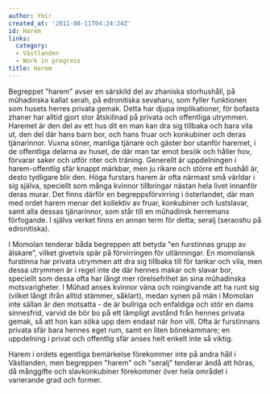 ```yaml
---
author: Ymir
created_at: '2011-08-11T04:24:24Z'
id: Harem
links:
  category:
  - Västlanden
  - Work in progress
title: Harem
---
```


Begreppet "harem" avser en särskild del av zhaniska storhushåll, på mûhadinska kallat serah, på
edronitiska sevaharu, som fyller funktionen som husets herres privata gemak. Detta har djupa
implikationer, för bofasta zhaner har alltid gjort stor åtskillnad på privata och offentliga
utrymmen. Haremet är den del av ett hus dit en man kan dra sig tillbaka och bara vila ut, den del
där hans barn bor, och hans fruar och konkubiner och deras tjänarinnor. Vuxna söner, manliga tjänare
och gäster bor utanför haremet, i de offentliga delarna av huset, de där man tar emot besök och
håller hov, förvarar saker och utför riter och träning. Generellt är uppdelningen i harem-offentlig
sfär knappt märkbar, men ju rikare och större ett hushåll är, desto tydligare blir den. Höga
furstars harem är ofta närmast små världar i sig själva, speciellt som många kvinnor tillbringar
nästan hela livet innanför deras murar. Det finns därför en begreppsförvirring i österlandet, där
man med ordet harem menar det kollektiv av fruar, konkubiner och lustslavar, samt alla dessas
tjänarinnor, som står till en mûhadinsk herremans förfogande. I själva verket finns en annan term
för detta; seralj (seraoshu på edronitiska).

I Momolan tenderar båda begreppen att betyda "en furstinnas grupp av älskare", vilket givetvis spär
på förvirringen för utlänningar. En momolansk furstinna har privata utrymmen att dra sig tillbaka
till för tankar och vila, men dessa utrymmen är i regel inte de där hennes makar och slavar bor,
speciellt som dessa ofta har långt mer rörelsefrihet än sina mûhadinska motsvarigheter. I Mûhad
anses kvinnor väna och roingivande att ha runt sig (vilket långt ifrån alltid stämmer, såklart),
medan synen på män i Momolan inte sällan är den motsatta - de är bullriga och enfaldiga och stör en
dams sinnesfrid, varvid de bör bo på ett lämpligt avstånd från hennes privata gemak, så att hon kan
söka upp dem endast när *hon* vill. Ofta är furstinnans privata sfär bara hennes eget rum, samt en
liten bönekammare; en uppdelning i privat och offentlig sfär anses helt enkelt inte så viktig.

Harem i ordets egentliga bemärkelse förekommer inte på andra håll i Västlanden, men begreppen
"harem" och "seralj" tenderar ändå att höras, då månggifte och slavkonkubiner förekommer över hela
området i varierande grad och former.